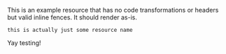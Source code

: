 This is an example resource that has no code transformations or headers but valid inline fences. It should render as-is.

```this is actually just some resource name```

Yay testing!